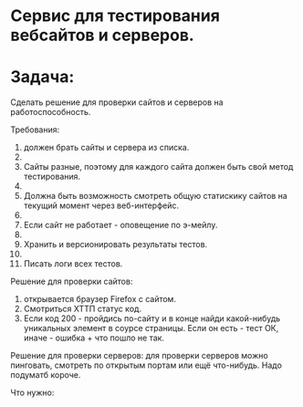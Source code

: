 Сервис для тестирования вебсайтов и серверов.
==========

Задача:
=========
Cделать решение для проверки сайтов и серверов на работоспособность. 

Требования: 

1. должен брать сайты и сервера из списка. 
2. 
2. Сайты разные, поэтому для каждого сайта должен быть свой метод тестирования.
3. 
3. Должна быть возможность смотреть общую статискику сайтов на текущий момент через веб-интерфейс. 
4. 
4. Если сайт не работает - оповещение по э-мейлу. 
5. 
5. Хранить и версионировать результаты тестов. 
6. 
6. Писать логи всех тестов.

Решение для проверки сайтов: 
1. открывается браузер Firefox с сайтом. 
2. Смотриться ХТТП статус код. 
3. Если код 200 - пройдись по-сайту и в конце найди какой-нибудь уникальных элемент в соурсе страницы. Если он есть - тест ОК, иначе - ошибка + что пошло не так.

Решение для проверки серверов: для проверки серверов можно пинговать, смотреть по открытым портам или ещё что-нибудь. Надо подуматб короче.

Что нужно: 


